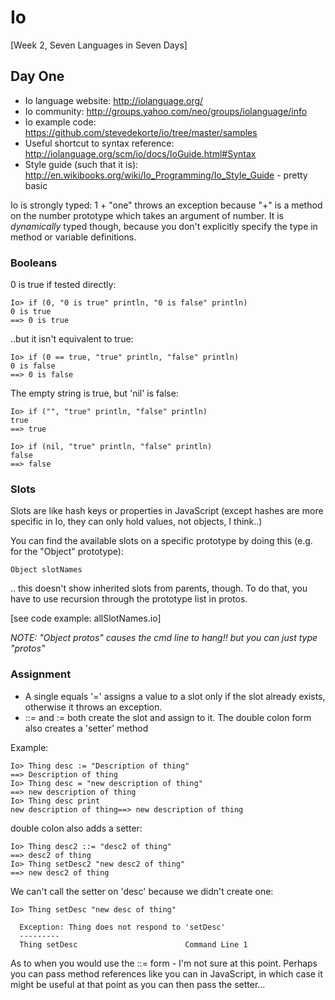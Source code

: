 Io
==
[Week 2, Seven Languages in Seven Days] 

Day One
-------

* Io language website: http://iolanguage.org/
* Io community: http://groups.yahoo.com/neo/groups/iolanguage/info
* Io example code: https://github.com/stevedekorte/io/tree/master/samples
* Useful shortcut to syntax reference: http://iolanguage.org/scm/io/docs/IoGuide.html#Syntax
* Style guide (such that it is): http://en.wikibooks.org/wiki/Io_Programming/Io_Style_Guide - pretty basic

Io is strongly typed: 1 + "one" throws an exception because "+" is a method
on the number prototype which takes an argument of number. It is *dynamically*
typed though, because you don't explicitly specify the type in
method or variable definitions.

### Booleans ###

0 is true if tested directly: 

    Io> if (0, "0 is true" println, "0 is false" println)
    0 is true
    ==> 0 is true

..but it isn't equivalent to true:

    Io> if (0 == true, "true" println, "false" println)
    0 is false
    ==> 0 is false 

The empty string is true, but 'nil' is false:

    Io> if ("", "true" println, "false" println)
    true
    ==> true

    Io> if (nil, "true" println, "false" println)
    false
    ==> false

### Slots ###

Slots are like hash keys or properties in JavaScript (except hashes are more
specific in Io, they can only hold values, not objects, I think..)

You can find the available slots on a specific prototype by doing this (e.g.
for the "Object" prototype):

    Object slotNames

.. this doesn't show inherited slots from parents, though. To do that, you 
have to use recursion through the prototype list in <Thing> protos.

[see code example: allSlotNames.io]

_NOTE: "Object protos" causes the cmd line to hang!! but you can just
type "protos"_

### Assignment ###

* A single equals '=' assigns a value to a slot only if the slot already exists, otherwise it throws an exception.
* ::= and := both create the slot and assign to it. The double colon form also creates a 'setter' method

Example:

    Io> Thing desc := "Description of thing"
    ==> Description of thing
    Io> Thing desc = "new description of thing"
    ==> new description of thing
    Io> Thing desc print
    new description of thing==> new description of thing

double colon also adds a setter:

    Io> Thing desc2 ::= "desc2 of thing"
    ==> desc2 of thing
    Io> Thing setDesc2 "new desc2 of thing"
    ==> new desc2 of thing

We can't call the setter on 'desc' because we didn't create one:

    Io> Thing setDesc "new desc of thing"
    
      Exception: Thing does not respond to 'setDesc'
      ---------
      Thing setDesc                        Command Line 1

As to when you would use the ::= form - I'm not sure at this point. Perhaps
you can pass method references like you can in JavaScript, in which case it
might be useful at that point as you can then pass the setter...







